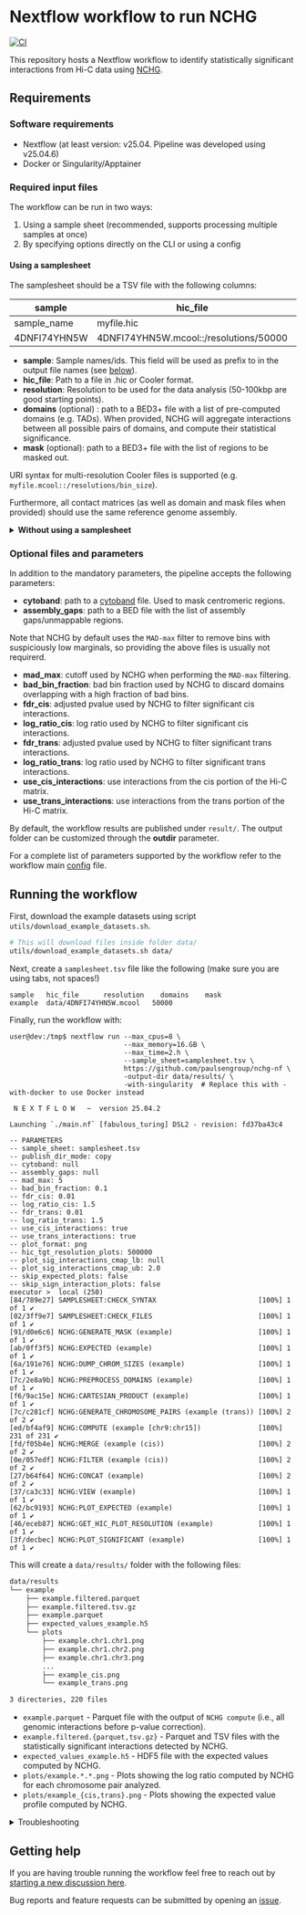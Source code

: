 <!--
Copyright (C) 2024 Roberto Rossini <roberros@uio.no>

SPDX-License-Identifier: MIT
-->

# Nextflow workflow to run NCHG

[![CI](https://github.com/paulsengroup/nchg-nf/actions/workflows/ci.yml/badge.svg)](https://github.com/paulsengroup/nchg-nf/actions/workflows/ci.yml)

This repository hosts a Nextflow workflow to identify statistically significant interactions from Hi-C data using [NCHG](https://github.com/paulsengroup/NCHG).

## Requirements

### Software requirements

- Nextflow (at least version: v25.04. Pipeline was developed using v25.04.6)
- Docker or Singularity/Apptainer

### Required input files

The workflow can be run in two ways:

1. Using a sample sheet (recommended, supports processing multiple samples at once)
2. By specifying options directly on the CLI or using a config

#### Using a samplesheet

The samplesheet should be a TSV file with the following columns:

| sample       | hic_file                               | resolution | domains                  | mask              |
| ------------ | -------------------------------------- | ---------- | ------------------------ | ----------------- |
| sample_name  | myfile.hic                             | 50000      | tads.bed                 | mask.bed          |
| 4DNFI74YHN5W | 4DNFI74YHN5W.mcool::/resolutions/50000 | 50000      | 4DNFI74YHN5W_domains.bed | assembly_gaps.bed |

- **sample**: Sample names/ids. This field will be used as prefix to in the output file names (see [below](#running-the-workflow)).
- **hic_file**: Path to a file in .hic or Cooler format.
- **resolution**: Resolution to be used for the data analysis (50-100kbp are good starting points).
- **domains** (optional) : path to a BED3+ file with a list of pre-computed domains (e.g. TADs).
  When provided, NCHG will aggregate interactions between all possible pairs of domains, and compute their statistical significance.
- **mask** (optional): path to a BED3+ file with the list of regions to be masked out.

URI syntax for multi-resolution Cooler files is supported (e.g. `myfile.mcool::/resolutions/bin_size`).

Furthermore, all contact matrices (as well as domain and mask files when provided) should use the same reference genome assembly.

<details>
<summary> <b>Without using a samplesheet</b> </summary>

To run the workflow without a samplesheet is not available, the following parameters are required:

- **sample**
- **hic_file**
- **resolution**

Parameters have the same meaning as the header fields outlined in the [previous section](#using-a-samplesheet).

The above parameters can be passed directly through the CLI when calling `nextflow run`:

```bash
nextflow run --sample='4DNFI74YHN5W' \
             --hic_file='data/4DNFI74YHN5W.mcool' \
             --resolution=50000
             ...
```

Alternatively, parameters can be written to a `config` file:

```console
user@dev:/tmp$ cat myconfig.txt

sample       = '4DNFI74YHN5W'
hic_file     = 'data/4DNFI74YHN5W.mcool'
resolution   = 50000
```

and the `config` file is then passed to `nextflow run`:

```bash
nextflow run -c myconfig.txt ...
```

</details>

### Optional files and parameters

In addition to the mandatory parameters, the pipeline accepts the following parameters:

- **cytoband**: path to a [cytoband](https://software.broadinstitute.org/software/igv/cytoband) file. Used to mask centromeric regions.
- **assembly_gaps**: path to a BED file with the list of assembly gaps/unmappable regions.

Note that NCHG by default uses the `MAD-max` filter to remove bins with suspiciously low marginals, so providing the above files is usually not requirerd.

- **mad_max**: cutoff used by NCHG when performing the `MAD-max` filtering.
- **bad_bin_fraction**: bad bin fraction used by NCHG to discard domains overlapping with a high fraction of bad bins.
- **fdr_cis**: adjusted pvalue used by NCHG to filter significant cis interactions.
- **log_ratio_cis**: log ratio used by NCHG to filter significant cis interactions.
- **fdr_trans**: adjusted pvalue used by NCHG to filter significant trans interactions.
- **log_ratio_trans**: log ratio used by NCHG to filter significant trans interactions.
- **use_cis_interactions**: use interactions from the cis portion of the Hi-C matrix.
- **use_trans_interactions**: use interactions from the trans portion of the Hi-C matrix.

By default, the workflow results are published under `result/`. The output folder can be customized through the **outdir** parameter.

For a complete list of parameters supported by the workflow refer to the workflow main [config](nextflow.config) file.

## Running the workflow

First, download the example datasets using script `utils/download_example_datasets.sh`.

```bash
# This will download files inside folder data/
utils/download_example_datasets.sh data/
```

Next, create a `samplesheet.tsv` file like the following (make sure you are using tabs, not spaces!)

<!-- prettier-ignore-start -->

```tsv
sample   hic_file      resolution    domains    mask
example  data/4DNFI74YHN5W.mcool   50000    
```

<!-- prettier-ignore-end -->

Finally, run the workflow with:

```console
user@dev:/tmp$ nextflow run --max_cpus=8 \
                            --max_memory=16.GB \
                            --max_time=2.h \
                            --sample_sheet=samplesheet.tsv \
                            https://github.com/paulsengroup/nchg-nf \
                            -output-dir data/results/ \
                            -with-singularity  # Replace this with -with-docker to use Docker instead

 N E X T F L O W   ~  version 25.04.2

Launching `./main.nf` [fabulous_turing] DSL2 - revision: fd37ba43c4

-- PARAMETERS
-- sample_sheet: samplesheet.tsv
-- publish_dir_mode: copy
-- cytoband: null
-- assembly_gaps: null
-- mad_max: 5
-- bad_bin_fraction: 0.1
-- fdr_cis: 0.01
-- log_ratio_cis: 1.5
-- fdr_trans: 0.01
-- log_ratio_trans: 1.5
-- use_cis_interactions: true
-- use_trans_interactions: true
-- plot_format: png
-- hic_tgt_resolution_plots: 500000
-- plot_sig_interactions_cmap_lb: null
-- plot_sig_interactions_cmap_ub: 2.0
-- skip_expected_plots: false
-- skip_sign_interaction_plots: false
executor >  local (250)
[84/789e27] SAMPLESHEET:CHECK_SYNTAX                         [100%] 1 of 1 ✔
[02/3ff9e7] SAMPLESHEET:CHECK_FILES                          [100%] 1 of 1 ✔
[91/d0e6c6] NCHG:GENERATE_MASK (example)                     [100%] 1 of 1 ✔
[ab/0ff3f5] NCHG:EXPECTED (example)                          [100%] 1 of 1 ✔
[6a/191e76] NCHG:DUMP_CHROM_SIZES (example)                  [100%] 1 of 1 ✔
[7c/2e8a9b] NCHG:PREPROCESS_DOMAINS (example)                [100%] 1 of 1 ✔
[f6/9ac15e] NCHG:CARTESIAN_PRODUCT (example)                 [100%] 1 of 1 ✔
[7c/c281cf] NCHG:GENERATE_CHROMOSOME_PAIRS (example (trans)) [100%] 2 of 2 ✔
[ed/bf4af9] NCHG:COMPUTE (example [chr9:chr15])              [100%] 231 of 231 ✔
[fd/f05b4e] NCHG:MERGE (example (cis))                       [100%] 2 of 2 ✔
[0e/057edf] NCHG:FILTER (example (cis))                      [100%] 2 of 2 ✔
[27/b64f64] NCHG:CONCAT (example)                            [100%] 2 of 2 ✔
[37/ca3c33] NCHG:VIEW (example)                              [100%] 1 of 1 ✔
[62/bc9193] NCHG:PLOT_EXPECTED (example)                     [100%] 1 of 1 ✔
[46/eceb87] NCHG:GET_HIC_PLOT_RESOLUTION (example)           [100%] 1 of 1 ✔
[3f/decbec] NCHG:PLOT_SIGNIFICANT (example)                  [100%] 1 of 1 ✔
```

This will create a `data/results/` folder with the following files:

```txt
data/results
└── example
    ├── example.filtered.parquet
    ├── example.filtered.tsv.gz
    ├── example.parquet
    ├── expected_values_example.h5
    └── plots
        ├── example.chr1.chr1.png
        ├── example.chr1.chr2.png
        ├── example.chr1.chr3.png
        ...
        ├── example_cis.png
        └── example_trans.png

3 directories, 220 files
```

- `example.parquet` - Parquet file with the output of `NCHG compute` (i.e., all genomic interactions before p-value correction).
- `example.filtered.{parquet,tsv.gz}` - Parquet and TSV files with the statistically significant interactions detected by NCHG.
- `expected_values_example.h5` - HDF5 file with the expected values computed by NCHG.
- `plots/example.*.*.png` - Plots showing the log ratio computed by NCHG for each chromosome pair analyzed.
- `plots/example_{cis,trans}.png` - Plots showing the expected value profile computed by NCHG.

<details>
<summary>Troubleshooting</summary>

If you get permission errors when using `-with-docker`:

- Pass option `-process.containerOptions="--user root"` to `nextflow run`

If you get an error similar to:

```txt
Cannot find revision `v0.0.1` -- Make sure that it exists in the remote repository `https://github.com/paulsengroup/nchg-nf`
```

try to remove folder `~/.nextflow/assets/paulsengroup/nchg-nf` before running the workflow

</details>

## Getting help

If you are having trouble running the workflow feel free to reach out by [starting a new discussion here](https://github.com/paulsengroup/nchg-nf/discussions).

Bug reports and feature requests can be submitted by opening an [issue](https://github.com/paulsengroup/nchg-nf/issues).
